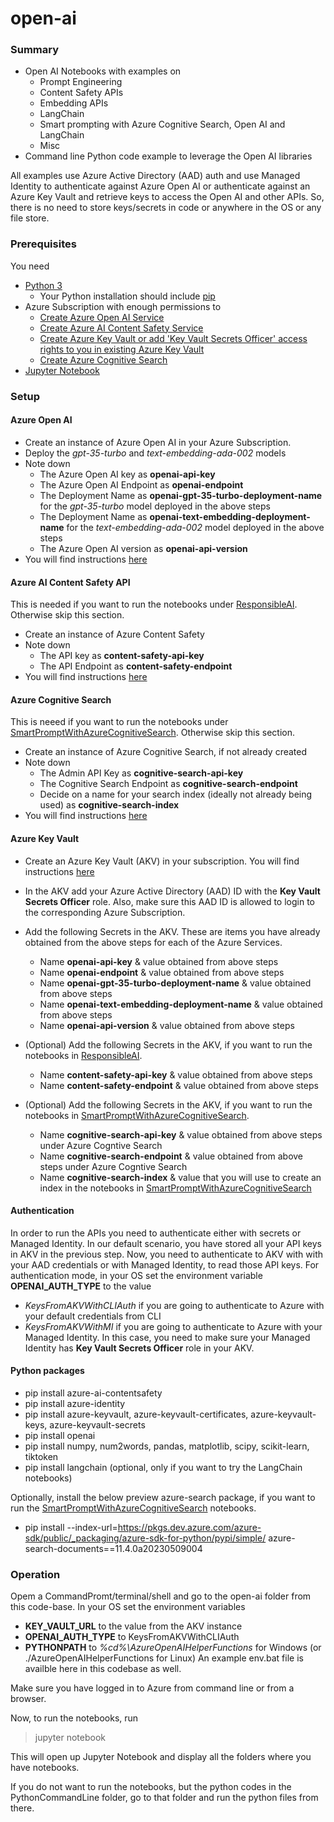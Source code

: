# open-ai

### Summary
- Open AI Notebooks with examples on
  - Prompt Engineering
  - Content Safety APIs
  - Embedding APIs
  - LangChain
  - Smart prompting with Azure Cognitive Search, Open AI and LangChain
  - Misc
- Command line Python code example to leverage the Open AI libraries

All examples use Azure Active Directory (AAD) auth and use Managed Identity to authenticate against Azure Open AI or authenticate against an Azure Key Vault and retrieve keys to access the Open AI and other APIs. So, there is no need to store keys/secrets in code or anywhere in the OS or any file store.

### Prerequisites
You need 
- [Python 3][Python 3.x]
  -   Your Python installation should include [pip](https://pip.pypa.io/en/stable/)
- Azure Subscription with enough permissions to 
  - [Create Azure Open AI Service](https://learn.microsoft.com/en-us/azure/cognitive-services/openai/overview)
  - [Create Azure AI Content Safety Service](https://learn.microsoft.com/en-us/azure/cognitive-services/content-safety/overview)
  - [Create Azure Key Vault or add 'Key Vault Secrets Officer' access rights to you in existing Azure Key Vault](https://learn.microsoft.com/en-us/azure/key-vault/general/overview)
  - [Create Azure Cognitive Search](https://learn.microsoft.com/en-us/azure/search/search-get-started-portal)
- [Jupyter Notebook](https://docs.jupyter.org/en/latest/install/notebook-classic.html)

### Setup
#### Azure Open AI
- Create an instance of Azure Open AI in your Azure Subscription.
- Deploy the <i>gpt-35-turbo</i> and <i>text-embedding-ada-002</i> models
- Note down
  - The Azure Open AI key as <b>openai-api-key</b>
  - The Azure Open AI Endpoint as <b>openai-endpoint</b>
  - The Deployment Name as <b>openai-gpt-35-turbo-deployment-name</b> for the <i>gpt-35-turbo</i> model deployed in the above steps
  - The Deployment Name as <b>openai-text-embedding-deployment-name</b> for the <i>text-embedding-ada-002</i> model deployed in the above steps
  - The Azure Open AI version as <b>openai-api-version</b>
- You will find instructions [here](https://learn.microsoft.com/en-us/azure/cognitive-services/openai/how-to/create-resource?pivots=web-portal)
#### Azure AI Content Safety API
This is needed if you want to run the notebooks under [ResponsibleAI]. Otherwise skip this section.
- Create an instance of Azure Content Safety
- Note down 
  - The API key as <b>content-safety-api-key</b>
  - The API Endpoint as <b>content-safety-endpoint</b>
- You will find instructions [here](https://learn.microsoft.com/en-us/azure/cognitive-services/content-safety/overview)
#### Azure Cognitive Search
This is neeed if you want to run the notebooks under [SmartPromptWithAzureCognitiveSearch]. Otherwise skip this section.
- Create an instance of Azure Cognitive Search, if not already created
- Note down
  - The Admin API Key as <b>cognitive-search-api-key</b>
  - The Cognitive Search Endpoint as <b>cognitive-search-endpoint</b>
  - Decide on a name for your search index (ideally not already being used) as <b>cognitive-search-index</b>
- You will find instructions [here](https://learn.microsoft.com/en-us/azure/search/search-create-service-portal)
#### Azure Key Vault
- Create an Azure Key Vault (AKV) in your subscription. You will find instructions [here](https://learn.microsoft.com/en-us/azure/key-vault/general/quick-create-portal)
- In the AKV add your Azure Active Directory (AAD) ID with the <b>Key Vault Secrets Officer</b> role. Also, make sure this AAD ID is allowed to login to the corresponding Azure Subscription.
- Add the following Secrets in the AKV. These are items you have already obtained from the above steps for each of the Azure Services.
  - Name <b>openai-api-key</b> & value obtained from above steps
  - Name <b>openai-endpoint</b> & value obtained from above steps
  - Name <b>openai-gpt-35-turbo-deployment-name</b> & value obtained from above steps
  - Name <b>openai-text-embedding-deployment-name</b> & value obtained from above steps
  - Name <b>openai-api-version</b> & value obtained from above steps
 
- (Optional) Add the following Secrets in the AKV, if you want to run the notebooks in [ResponsibleAI].  
  - Name <b>content-safety-api-key</b> & value obtained from above steps
  - Name <b>content-safety-endpoint</b> & value obtained from above steps
 
- (Optional) Add the following Secrets in the AKV, if you want to run the notebooks in [SmartPromptWithAzureCognitiveSearch].  
  - Name <b>cognitive-search-api-key</b> & value obtained from above steps under Azure Cogntive Search
  - Name <b>cognitive-search-endpoint</b> & value obtained from above steps under Azure Cogntive Search
  - Name <b>cognitive-search-index</b> & value that you will use to create an index in the notebooks in [SmartPromptWithAzureCognitiveSearch]

#### Authentication
In order to run the APIs you need to authenticate either with secrets or Managed Identity.
In our default scenario, you have stored all your API keys in AKV in the previous step.
Now, you need to authenticate to AKV with with your AAD credentials or with Managed Identity, to read those API keys.
For authentication mode, in your OS set the environment variable <b>OPENAI_AUTH_TYPE</b> to the value
  - <i>KeysFromAKVWithCLIAuth</i> if you are going to authenticate to Azure with your default credentials from CLI
  - <i>KeysFromAKVWithMI</i> if you are going to authenticate to Azure with your Managed Identity. In this case, you need to make sure your Managed Identity has <b>Key Vault Secrets Officer</b> role in your AKV. 
#### Python packages
- pip install azure-ai-contentsafety
- pip install azure-identity
- pip install azure-keyvault, azure-keyvault-certificates, azure-keyvault-keys, azure-keyvault-secrets
- pip install openai
- pip install numpy, num2words, pandas, matplotlib, scipy, scikit-learn, tiktoken
- pip install langchain (optional, only if you want to try the LangChain notebooks)

Optionally, install the below preview azure-search package, if you want to run the [SmartPromptWithAzureCognitiveSearch] notebooks.
- pip install --index-url=https://pkgs.dev.azure.com/azure-sdk/public/_packaging/azure-sdk-for-python/pypi/simple/ azure-search-documents==11.4.0a20230509004
### Operation
Opem a CommandPromt/terminal/shell and go to the open-ai folder from this code-base.
In your OS set the environment variables
- <b>KEY_VAULT_URL</b> to the value from the AKV instance
- <b>OPENAI_AUTH_TYPE</b> to KeysFromAKVWithCLIAuth
- <b>PYTHONPATH</b> to <i>%cd%\AzureOpenAIHelperFunctions</i> for Windows (or ./AzureOpenAIHelperFunctions for Linux)
An example env.bat file is availble here in this codebase as well.

Make sure you have logged in to Azure from command line or from a browser.

Now, to run the notebooks, run 
> jupyter notebook

This will open up Jupyter Notebook and display all the folders where you have notebooks.

If you do not want to run the notebooks, but the python codes in the PythonCommandLine folder, go to that folder and run
the python files from there.

[Python 3.x]: https://www.python.org/
[ResponsibleAI]: https://github.com/tirtho/open-ai/tree/main/ResponsibleAI
[SmartPromptWithAzureCognitiveSearch]: https://github.com/tirtho/open-ai/tree/main/SmartPromptWithAzureCognitiveSearch
